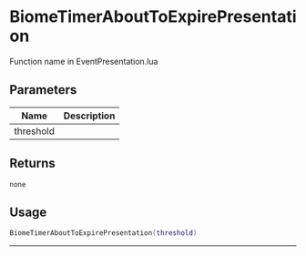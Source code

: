# BiomeTimerAboutToExpirePresentation

Function name in EventPresentation.lua

## Parameters

| Name      | Description |
| --------- | ----------- |
| threshold |             |

## Returns

`none`

## Usage

```lua
BiomeTimerAboutToExpirePresentation(threshold)
```

---
